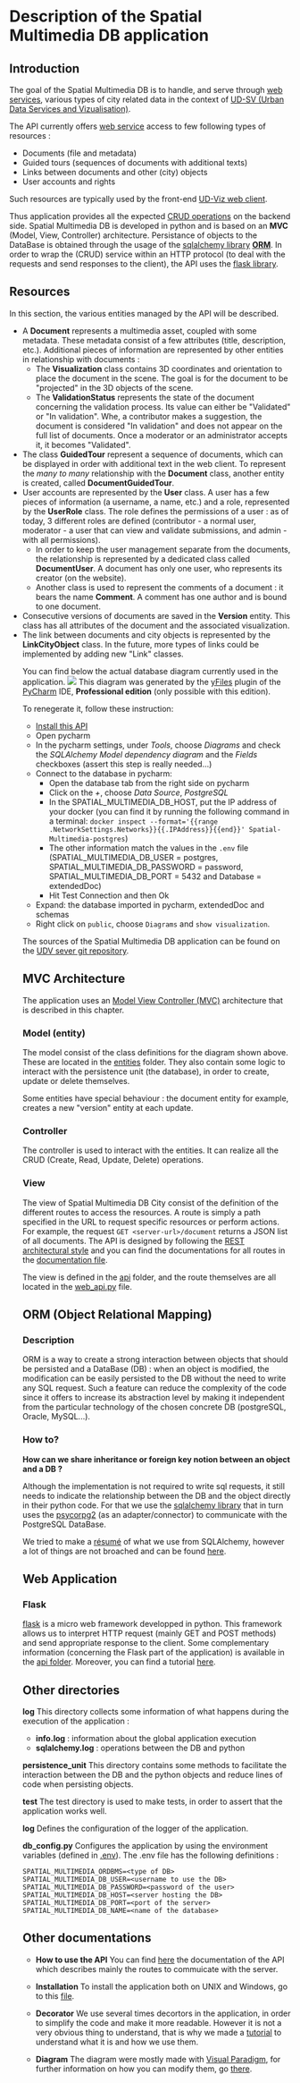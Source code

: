 # Description of the Spatial Multimedia DB application

## Introduction

The goal of the Spatial Multimedia DB is to handle, and serve through 
[web services](https://en.wikipedia.org/wiki/Web_service), various types
of city related data in the context of 
[UD-SV (Urban Data Services and Vizualisation)](https://github.com/VCityTeam/UD-SV).

The API currently offers [web service](https://en.wikipedia.org/wiki/Web_service) 
access to few following types of resources :
- Documents (file and metadata)
- Guided tours (sequences of documents with additional texts)
- Links between documents and other (city) objects
- User accounts and rights

Such resources are typically used by the front-end [UD-Viz web client](https://github.com/VCityTeam/UD-Viz/).

Thus application provides all the expected 
[CRUD operations](https://en.wikipedia.org/wiki/Create,_read,_update_and_delete) on the backend side.
Spatial Multimedia DB is developed in python and is based on an **MVC** (Model, View, Controller) architecture.
Persistance of objects to the DataBase is obtained through the usage of the [sqlalchemy library](https://www.sqlalchemy.org) [**ORM**](https://en.wikipedia.org/wiki/Object-relational_mapping).
In order to wrap the (CRUD) service within an HTTP protocol (to deal with the requests and send responses to the client), the API uses the [flask library](http://flask.pocoo.org/docs/1.0/).

## Resources

In this section, the various entities managed by the API will be described.

- A **Document** represents a multimedia asset, coupled with some metadata. These metadata consist of a few attributes (title, description, etc.). Additional pieces of information are represented by other entities in relationship with documents :
  - The **Visualization** class contains 3D coordinates and orientation to place the document in the scene. The goal is for the document to be "projected" in the 3D objects of the scene.
  - The **ValidationStatus** represents the state of the document concerning the validation process. Its value can either be "Validated" or "In validation". Whe, a contributor makes a suggestion, the document is considered "In validation" and does not appear on the full list of documents. Once a moderator or an administrator accepts it, it becomes "Validated".
- The class **GuidedTour** represent a sequence of documents, which can be displayed in order with additional text in the web client. To represent the *many to many* relationship with the **Document** class, another entity is created, called **DocumentGuidedTour**.
- User accounts are represented by the **User** class. A user has a few pieces of information (a username, a name, etc.) and a role, represented by the **UserRole** class. The role defines the permissions of a user : as of today, 3 different roles are defined (contributor - a normal user, moderator - a user that can view and validate submissions, and admin - with all permissions).
  - In order to keep the user management separate from the documents, the relationship is represented by a dedicated class called **DocumentUser**. A document has only one user, who represents its creator (on the website).
  - Another class is used to represent the comments of a document : it bears the name **Comment**. A comment has one author and is bound to one document.
- Consecutive versions of documents are saved in the **Version** entity. This class has all attributes of the document and the associated visualization.
- The link between documents and city objects is represented by the **LinkCityObject** class. In the future, more types of links could be implemented by adding new "Link<Object>" classes.

You can find below the actual database diagram currently used in the application.
![](doc/img/diagram_api.png)
This diagram was generated by the [yFiles](https://www.yworks.com/products/yfiles) plugin of the [PyCharm](https://www.jetbrains.com/pycharm/) IDE, **Professional edition** (only possible with this edition).

To renegerate it, follow these instruction:
  * [Install this API](INSTALL.md)
  * Open pycharm
  * In the pycharm settings, under *Tools*, choose *Diagrams* and check the *SQLAlchemy Model dependency diagram* and the *Fields* checkboxes (assert this step is really needed...)
  * Connect to the database in pycharm:
    * Open the database tab from the right side on pycharm
    * Click on the *+*, choose *Data Source*, *PostgreSQL*
    * In the SPATIAL_MULTIMEDIA_DB_HOST, put the IP address of your docker (you can find it by running the following command in a terminal: `docker inspect --format='{{range .NetworkSettings.Networks}}{{.IPAddress}}{{end}}' Spatial-Multimedia-postgres`)
    *  The other information match the values in the `.env` file (SPATIAL_MULTIMEDIA_DB_USER = postgres, SPATIAL_MULTIMEDIA_DB_PASSWORD = password, SPATIAL_MULTIMEDIA_DB_PORT = 5432 and Database = extendedDoc)
    * Hit Test Connection and then Ok
   * Expand: the database imported in pycharm, extendedDoc and schemas
   * Right click on `public`, choose `Diagrams` and `show visualization`.

The sources of the Spatial Multimedia DB application can be found on the [UDV sever git repository](.).

## MVC Architecture

The application uses an [Model View Controller (MVC)](https://en.wikipedia.org/wiki/Model%E2%80%93view%E2%80%93controller) architecture that is described in this chapter.

### Model (entity)

The model consist of the class definitions for the diagram shown above. These are located in the [entities](./entities) folder. They also contain some logic to interact with the persistence unit (the database), in order to create, update or delete themselves.

Some entities have special behaviour : the document entity for example, creates a new "version" entity at each update.

### Controller

The controller is used to interact with the entities. It can realize all the CRUD (Create, Read, Update, Delete) operations.

### View

The view of Spatial Multimedia DB City consist of the definition of the different routes to access the resources. A route is simply a path specified in the URL to request specific resources or perform actions. For example, the request `GET <server-url>/document` returns a JSON list of all documents. The API is designed by following the [REST architectural style](https://en.wikipedia.org/wiki/Representational_state_transfer) and you can find the documentations for all routes in the [documentation file](./doc/API-Documentation.md).

The view is defined in the [api](./api/) folder, and the route themselves are all located in the [web_api.py](./api/web_api.py) file.

## ORM (Object Relational Mapping)

### Description
ORM is a way to create a strong interaction between objects that should be persisted and a DataBase (DB) : when an object is modified, the modification can be easily persisted to the DB without the need to write any SQL request.
Such a feature can reduce the complexity of the code since it offers to increase its abstraction level by making it independent from the particular technology of the chosen concrete DB (postgreSQL, Oracle, MySQL...).

### How to?
**How can we share inheritance or foreign key notion between an object and a DB ?**

Although the implementation is not required to write sql requests, it still needs to indicate the relationship between the DB and the object directly in their python code.
For that we use the [sqlalchemy library](htps://www.sqlalchemy.org) that in turn uses the [psycorpg2](http://initd.org/psycopg/docs/) (as an adapter/connector) to communicate with the PostgreSQL DataBase.

We tried to make a [résumé](entities/README.md) of what we use from SQLAlchemy, however a lot of things are not broached and can be found 
[here](http://docs.sqlalchemy.org/en/latest/orm/tutorial.html).

## Web Application

### Flask

[flask](http://flask.pocoo.org/docs/1.0/) is a micro web framework developped in python. This framework allows us to interpret HTTP request (mainly GET and POST methods) and send appropriate response to the client.
Some complementary information (concerning the Flask part of the application) is available in 
the [api folder](api/README.md).
Moreover, you can find a tutorial [here](http://flask.pocoo.org/docs/1.0/quickstart/#a-minimal-application).

## Other directories

**log**
This directory collects some information of what happens during the execution of the application :
- **info.log** : information about the global application execution
- **sqlalchemy.log** : operations between the DB and python

**persistence_unit**
This directory contains some methods to facilitate the interaction between the DB and the python objects and reduce lines of code when persisting objects.

**test**
The test directory is used to make tests, in order to assert that the application works well.

**log**
Defines the configuration of the logger of the application.

**db_config.py**
Configures the application by using the environment variables (defined in [.env](./.env)). The .env file has the following definitions :

```
SPATIAL_MULTIMEDIA_ORDBMS=<type of DB>
SPATIAL_MULTIMEDIA_DB_USER=<username to use the DB>
SPATIAL_MULTIMEDIA_DB_PASSWORD=<password of the user>
SPATIAL_MULTIMEDIA_DB_HOST=<server hosting the DB>
SPATIAL_MULTIMEDIA_DB_PORT=<port of the server>
SPATIAL_MULTIMEDIA_DB_NAME=<name of the database>
```

## Other documentations

- **How to use the API**
You can find [here](doc/API-Documentation.md) the documentation of the API which describes mainly the routes to commuicate with the server.

- **Installation**
To install the application both on UNIX and Windows, go to this [file](INSTALL.md).

- **Decorator**
We use several times decortors in the application, in order to simplify the code and make it more readable. However it is not a very obvious thing to understand, that is why we made a [tutorial](doc/Decorators.md) to understand what it is and how we use them.

- **Diagram**
The diagram were mostly made with [Visual Paradigm](https://visual-paradigm.com/), for further information on how you can modify them, go [there](doc/Class-diagrams.md).
